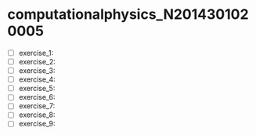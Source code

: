 # computationalphysics_N2014301020005

- [ ] exercise_1:
- [ ] exercise_2:
- [ ] exercise_3:
- [ ] exercise_4:
- [ ] exercise_5:
- [ ] exercise_6:
- [ ] exercise_7:
- [ ] exercise_8:
- [ ] exercise_9:
